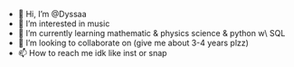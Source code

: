 - 👋 Hi, I’m @Dyssaa
- 👀 I’m interested in music
- 🌱 I’m currently learning mathematic & physics science & python w\ SQL
- 💞️ I’m looking to collaborate on (give me about 3-4 years plzz)
- 📫 How to reach me idk like inst or snap 

<!---
Dyssaa/Dyssaa is a ✨ special ✨ repository because its `README.md` (this file) appears on your GitHub profile.
You can click the Preview link to take a look at your changes.
--->
